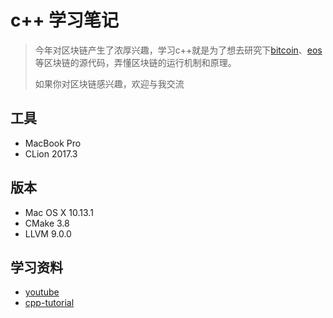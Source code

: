 # c++ 学习笔记

> 今年对区块链产生了浓厚兴趣，学习c++就是为了想去研究下[bitcoin](https://github.com/bitcoin/bitcoin)、[eos](https://github.com/EOSIO/eos)等区块链的源代码，弄懂区块链的运行机制和原理。
>
> 如果你对区块链感兴趣，欢迎与我交流



## 工具

- MacBook Pro 
- CLion 2017.3




## 版本

- Mac OS X 10.13.1
- CMake 3.8
- LLVM 9.0.0




## 学习资料

 - [youtube](https://www.youtube.com/watch?v=tvC1WCdV1XU&list=PLDED25B8DC0FEF9A1)
 - [cpp-tutorial](http://www.learncpp.com/)
